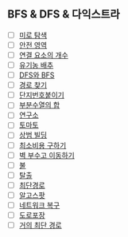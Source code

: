 ## BFS & DFS & 다익스트라
- [ ] [미로 탐색](https://www.acmicpc.net/problem/2178)
- [ ] [안전 영역](https://www.acmicpc.net/problem/2468)
- [ ] [연결 요소의 개수](https://www.acmicpc.net/problem/11724)
- [ ] [유기농 배추](https://www.acmicpc.net/problem/1012)
- [ ] [DFS와 BFS](https://www.acmicpc.net/problem/1260)
- [ ] [경로 찾기](https://www.acmicpc.net/problem/11403)
- [ ] [단지번호붙이기](https://www.acmicpc.net/problem/2667)
- [ ] [부분수열의 합](https://www.acmicpc.net/problem/1182)
- [ ] [연구소](https://www.acmicpc.net/problem/14502)
- [ ] [토마토](https://www.acmicpc.net/problem/7576)
- [ ] [상범 빌딩](https://www.acmicpc.net/problem/6593)
- [ ] [최소비용 구하기](https://www.acmicpc.net/problem/1916)
- [ ] [벽 부수고 이동하기](https://www.acmicpc.net/problem/2206)
- [ ] [불](https://www.acmicpc.net/problem/5427)
- [ ] [탈출](https://www.acmicpc.net/problem/3055)
- [ ] [최단경로](https://www.acmicpc.net/problem/1753)
- [ ] [알고스팟](https://www.acmicpc.net/problem/1261)
- [ ] [네트워크 복구](https://www.acmicpc.net/problem/2211)
- [ ] [도로포장](https://www.acmicpc.net/problem/1162)
- [ ] [거의 최단 경로](https://www.acmicpc.net/problem/5719)
